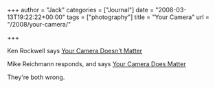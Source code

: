 +++
author = "Jack"
categories = ["Journal"]
date = "2008-03-13T19:22:22+00:00"
tags = ["photography"]
title = "Your Camera"
url = "/2008/your-camera/"

+++

Ken Rockwell says [Your Camera Doesn't Matter][1]

Mike Reichmann responds, and says [Your Camera Does Matter][2]

They're both wrong.

 [1]: http://www.kenrockwell.com/tech/notcamera.htm
 [2]: http://www.luminous-landscape.com/essays/cameras-matter.shtml